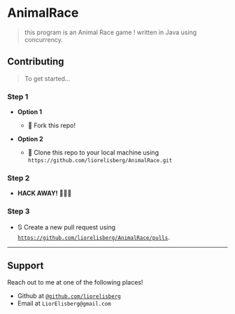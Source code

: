 # AnimalRace

> this program is an Animal Race game ! written in Java using concurrency.


## Contributing

> To get started...

### Step 1

- **Option 1**
    - 🍴 Fork this repo!

- **Option 2**
    - 👯 Clone this repo to your local machine using `https://github.com/liorelisberg/AnimalRace.git`

### Step 2

- **HACK AWAY!** 🔨🔨🔨

### Step 3

- 🔃 Create a new pull request using <a href="https://github.com/liorelisberg/AnimalRace/pulls" target="_blank">`https://github.com/liorelisberg/AnimalRace/pulls`</a>.

---


## Support

Reach out to me at one of the following places!

- Github at <a href="https://github.com/liorelisberg" target="_blank">`@github.com/liorelisberg`</a>
- Email at `LiorElisberg@gmail.com`
